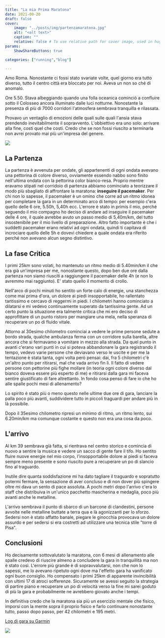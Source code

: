```yaml
---
title: "La mia Prima Maratona"
date: 2021-09-20
draft: false
cover:
    image: "../posts/img/partenzamaratona.jpg"
    alt: "<alt text>"
    caption: ""
    relative: false # To use relative path for cover image, used in hugo Page-bundles
params:
    ShowShareButtons: true

categories: ["running","blog"]

---
```



Amo Roma.  Nonostante ci fossi stato svariate volte, quel giorno era tutto diverso, tutto il centro città era bloccato per noi. Aveva un non so ché di anomalo.

Ore 5.50. Stava albeggiando quando una folla oceanica cominciò a confluire sotto il Colosseo ancora illuminato dalle luci notturne. Nonostante la presenza di più di 7000 corridori l'atmosfera sembrava tranquilla e rilassata.

Provavo un ventaglio di emozioni delle quali sulle quali l'ansia stava prendendo inevitabilmente il sopravvento. L'obbiettivo era uno solo: arrivare alla fine, costi quel che costi. Credo che se non fossi riuscito a terminarla non avrei provato mai più un'impresa del genere.

![](../img/colosseo.jpg#center)


## La Partenza

La partenza è avvenuta per ondate, gli appartenenti di ogni ondata avevano una pettorina di colore diverso, ovviamente essendo nabbo sono finito nell'ultima ondata con la pettorina color bianco-resa. Proprio mentre eravamo stipati nel corridoio di partenza abbiamo cominciato a teorizzare il modo più sbagliato di affrontare la maratona: __inseguire il pacemaker__. Per chi non lo sapesse, il pacemaker è un omino che corre ad un ritmo idonea per completare la gara in un determinato arco di tempo: per esempio c'era quello delle 6 ore, 5.50h, 5,40h ecc. L'errore è stato in primis il mio, perché seguendo il mio compagno ho deciso di andare ad inseguire il pacemaker delle 4 ore, il quale avrebbe avuto un passo medio di 5,40m/km, del tutto insostenibile per il mio livello di preparazione. Altro fatto importante è che i suddetti pacemaker erano relativi ad ogni ondata, quindi ti capitava di incrociare quello delle 5h e dovevi chiedere a quale ondata era riferito perché non avevano alcun segno distintivo.

## La fase Critica

I primi 25km sono volati, ho mantenuto un ritmo medio di 5.40min/km il che era già un'impresa per me, nonostante questo, dopo ben due ore dalla partenza non siamo riusciti a raggiungere il pacemaker delle 4h (e non lo avremmo mai raggiunto). E' stato quello il momento di crollo.

Nell'arco di pochi minuti ho sentito un forte calo di energie, una stanchezza come mai prima d'ora, un dolore ai piedi insopportabile, ho rallentato tantissimo e cercavo di reggermi in piedi. I chilometri hanno cominciato a dilatarsi e mi vedevo continuamente superato da tantissima gente. Ad un certo punto la situazione era talmente critica che mi ero deciso di approfittare di un punto ristoro per mangiare una mela, nella speranza di recuperare un po di fluido vitale.

Attorno al 30esimo chilometro cominciai a vedere le prime persone sedute a bordo strada, qualche ambulanza ferma con un corridore sulla barella, altre ancora che si fermavamo a vomitare in mezzo alla strada. Da quel punto in avanti c'erano vari punti in cui si poteva abbandonare la gara registrando il tempo, vedevo varie persone che deviavano verso le uscite e per me la tentazione è stata tanta, ogni volta però pensai: dai, fra 5 chilometri c'è un'altro punto per ritirarsi, mal che vada arrivo fin lì. Il fatto di vedere persone con pettorine più fighe mollare (in teoria ogni colore diverso dal bianco doveva essere più esperto di me) e ritirarsi dalla gara mi faceva sentire giustificato di fare altrettanto. In fondo cosa penso di fare io che ho alle spalle pochi mesi di allenamento?

Lo spirito è stato più o meno questo nelle ultime due ore di gara, lanciare la palla poco più avanti, suddividere tutto in piccoli traguardi per andare più in là possibile.

Dopo il 35esimo chilometro ripresi un minimo di ritmo, un ritmo lento, sui 6.20min/km ma comunque costante e questo non era una cosa da poco.

## L'arrivo

Al km 39 sembrava già fatta, si rientrava nel centro storico e comincia di nuovo a sentire la musica e vedere un sacco di gente fare il tifo. Ho sentito fluire nuove energie nel mio corpo, l'insopportabile dolore ai piedi si faceva sempre meno presente e sono riuscito pure a recuperare un po di slancio fino al traguardo.

Inutile dire quanta soddisfazione mi ha dato tagliare il traguardo e sopratutto potermi fermare, la sensazione di aver concluso e di non dover più spingere oltre mi dava un sento di pace assoluta. A pochi metri dopo l'arrivo c'era lo staff che distribuiva in un'unico pacchetto mascherina e medaglia, poco più avanti anche le metalline.

L'arrivo sembrava il punto di sbarco di un barcone di clandestini, persone avvolte nelle metalline buttate a terra qua e là agonizzanti per lo sforzo. Sedersi non è stato affatto banale, piegare le ginocchia provocava un dolore assurdo e per sedersi si era costretti ad utilizzare una tecnica stile "torre di Pisa".

## Conclusioni

Ho decisamente sottovalutato la maratona, con 6 mesi di allenamento alle spalle credevo di riuscire almeno a concludere la gara in tranquillità ma non è stato così. L'errore più grande è di sopravvalutarsi, non che non lo sapessi, me lo avevano ripetuto ogni dove ma l'effetto gara ha vanificato ogni buon consiglio. Ho compensato i primi 25km di apparente invincibilità con ultimi 17 di atroci sofferenze. Sicuramente se avessi seguito la strategia di partire piano e recuperare un po di velocità verso la fine mi sarei goduto di più la gara e probabilmente ne avrebbero giovato anche i tempi.

In definitiva credo che la maratona sia più un esercizio mentale che fisico, imporsi con la mente sopra il proprio fisico e farlo continuare nonostante tutto, passo dopo passo, per 42 chilometri e 195 metri.

[Log di gara su Garmin](https://connect.garmin.com/modern/activity/7515491844?share_unique_id=2)

![](../img/gara.jpg#center)
